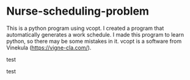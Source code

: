 # Nurse-scheduling-problem
This is a python program using vcopt. I created a program that automatically generates a work schedule. I made this program to learn python, so there may be some mistakes in it.  vcopt is a software from Vinekula (https://vigne-cla.com/).

test

test
